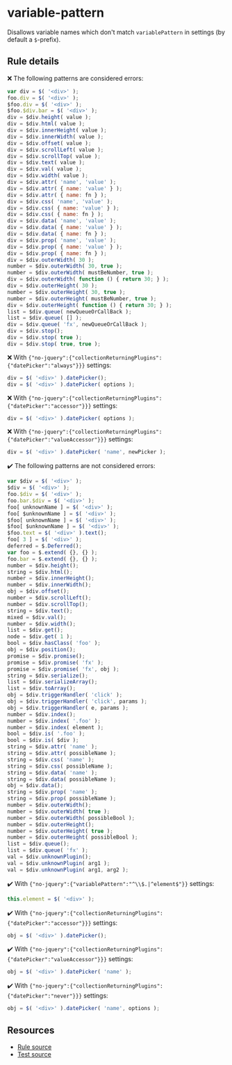 # variable-pattern

Disallows variable names which don't match `variablePattern` in settings (by default a `$`-prefix).

## Rule details

❌ The following patterns are considered errors:
```js
var div = $( '<div>' );
foo.div = $( '<div>' );
$foo.div = $( '<div>' );
$foo.$div.bar = $( '<div>' );
div = $div.height( value );
div = $div.html( value );
div = $div.innerHeight( value );
div = $div.innerWidth( value );
div = $div.offset( value );
div = $div.scrollLeft( value );
div = $div.scrollTop( value );
div = $div.text( value );
div = $div.val( value );
div = $div.width( value );
div = $div.attr( 'name', 'value' );
div = $div.attr( { name: 'value' } );
div = $div.attr( { name: fn } );
div = $div.css( 'name', 'value' );
div = $div.css( { name: 'value' } );
div = $div.css( { name: fn } );
div = $div.data( 'name', 'value' );
div = $div.data( { name: 'value' } );
div = $div.data( { name: fn } );
div = $div.prop( 'name', 'value' );
div = $div.prop( { name: 'value' } );
div = $div.prop( { name: fn } );
div = $div.outerWidth( 30 );
number = $div.outerWidth( 30, true );
number = $div.outerWidth( mustBeNumber, true );
div = $div.outerWidth( function () { return 30; } );
div = $div.outerHeight( 30 );
number = $div.outerHeight( 30, true );
number = $div.outerHeight( mustBeNumber, true );
div = $div.outerHeight( function () { return 30; } );
list = $div.queue( newQueueOrCallBack );
list = $div.queue( [] );
div = $div.queue( 'fx', newQueueOrCallBack );
div = $div.stop();
div = $div.stop( true );
div = $div.stop( true, true );
```

❌ With `{"no-jquery":{"collectionReturningPlugins":{"datePicker":"always"}}}` settings:
```js
div = $( '<div>' ).datePicker();
div = $( '<div>' ).datePicker( options );
```

❌ With `{"no-jquery":{"collectionReturningPlugins":{"datePicker":"accessor"}}}` settings:
```js
div = $( '<div>' ).datePicker( options );
```

❌ With `{"no-jquery":{"collectionReturningPlugins":{"datePicker":"valueAccessor"}}}` settings:
```js
div = $( '<div>' ).datePicker( 'name', newPicker );
```

✔️ The following patterns are not considered errors:
```js
var $div = $( '<div>' );
$div = $( '<div>' );
foo.$div = $( '<div>' );
foo.bar.$div = $( '<div>' );
foo[ unknownName ] = $( '<div>' );
foo[ $unknownName ] = $( '<div>' );
$foo[ unknownName ] = $( '<div>' );
$foo[ $unknownName ] = $( '<div>' );
$foo.text = $( '<div>' ).text();
foo[ 3 ] = $( '<div>' );
deferred = $.Deferred();
var foo = $.extend( {}, {} );
foo.bar = $.extend( {}, {} );
number = $div.height();
string = $div.html();
number = $div.innerHeight();
number = $div.innerWidth();
obj = $div.offset();
number = $div.scrollLeft();
number = $div.scrollTop();
string = $div.text();
mixed = $div.val();
number = $div.width();
list = $div.get();
node = $div.get( 1 );
bool = $div.hasClass( 'foo' );
obj = $div.position();
promise = $div.promise();
promise = $div.promise( 'fx' );
promise = $div.promise( 'fx', obj );
string = $div.serialize();
list = $div.serializeArray();
list = $div.toArray();
obj = $div.triggerHandler( 'click' );
obj = $div.triggerHandler( 'click', params );
obj = $div.triggerHandler( e, params );
number = $div.index();
number = $div.index( '.foo' );
number = $div.index( element );
bool = $div.is( '.foo' );
bool = $div.is( $div );
string = $div.attr( 'name' );
string = $div.attr( possibleName );
string = $div.css( 'name' );
string = $div.css( possibleName );
string = $div.data( 'name' );
string = $div.data( possibleName );
obj = $div.data();
string = $div.prop( 'name' );
string = $div.prop( possibleName );
number = $div.outerWidth();
number = $div.outerWidth( true );
number = $div.outerWidth( possibleBool );
number = $div.outerHeight();
number = $div.outerHeight( true );
number = $div.outerHeight( possibleBool );
list = $div.queue();
list = $div.queue( 'fx' );
val = $div.unknownPlugin();
val = $div.unknownPlugin( arg1 );
val = $div.unknownPlugin( arg1, arg2 );
```

✔️ With `{"no-jquery":{"variablePattern":"^\\$.|^element$"}}` settings:
```js
this.element = $( '<div>' );
```

✔️ With `{"no-jquery":{"collectionReturningPlugins":{"datePicker":"accessor"}}}` settings:
```js
obj = $( '<div>' ).datePicker();
```

✔️ With `{"no-jquery":{"collectionReturningPlugins":{"datePicker":"valueAccessor"}}}` settings:
```js
obj = $( '<div>' ).datePicker( 'name' );
```

✔️ With `{"no-jquery":{"collectionReturningPlugins":{"datePicker":"never"}}}` settings:
```js
obj = $( '<div>' ).datePicker( 'name', options );
```

## Resources

* [Rule source](/src/rules/variable-pattern.js)
* [Test source](/src/tests/variable-pattern.js)
